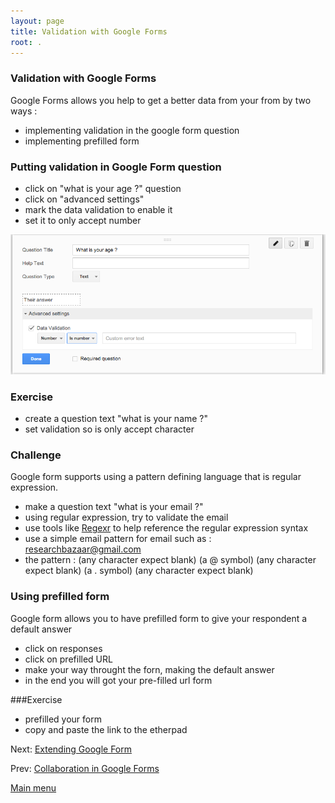 ```yaml
---
layout: page
title: Validation with Google Forms
root: .
---
```


### Validation with Google Forms

Google Forms allows you help to get a better data from your from by two ways :

- implementing validation in the google form question
- implementing prefilled form

### Putting validation in Google Form question

- click on "what is your age ?" question
- click on "advanced settings"
- mark the data validation to enable it
- set it to only accept number

![](img/google-forms-07-01.png)

### Exercise

- create a question text "what is your name ?"
- set validation so is only accept character

### Challenge

Google form supports using a pattern defining language that is regular expression.

- make a question text "what is your email ?"
- using regular expression, try to validate the email
- use tools like [Regexr](http://regexr.com/) to help reference the regular expression syntax
- use a simple email pattern for email such as : researchbazaar@gmail.com
- the pattern : (any character expect blank) (a @ symbol) (any character expect blank) (a . symbol) (any character expect blank)

### Using prefilled form

Google form allows you to have prefilled form to give your respondent a default answer

- click on responses
- click on prefilled URL
- make your way throught the forn, making the default answer
- in the end you will got your pre-filled url form

###Exercise

- prefilled your form
- copy and paste the link to the etherpad

Next: [Extending Google Form](google-forms-08-extending.html)

Prev: [Collaboration in Google Forms](google-forms-06-collaboration.html)


[Main menu](index.html)
